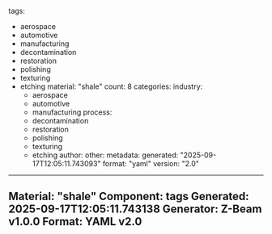 tags:
  - aerospace
  - automotive
  - manufacturing
  - decontamination
  - restoration
  - polishing
  - texturing
  - etching
material: "shale"
count: 8
categories:
  industry:
    - aerospace
    - automotive
    - manufacturing
  process:
    - decontamination
    - restoration
    - polishing
    - texturing
    - etching
  author:
  other:
metadata:
  generated: "2025-09-17T12:05:11.743093"
  format: "yaml"
  version: "2.0"

---
Material: "shale"
Component: tags
Generated: 2025-09-17T12:05:11.743138
Generator: Z-Beam v1.0.0
Format: YAML v2.0
---